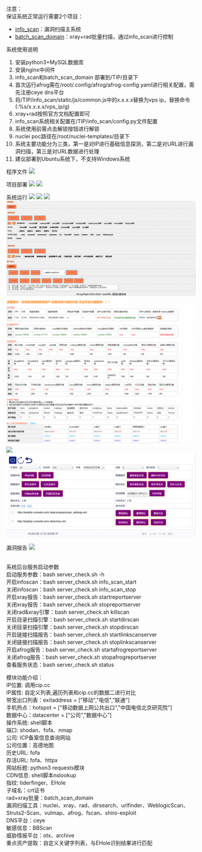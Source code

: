 注意：<br>
保证系统正常运行需要2个项目：<br>
- [info_scan](https://github.com/huan-cdm/info_scan)：漏洞扫描主系统<br>
- [batch_scan_domain](https://github.com/huan-cdm/batch_scan_domain)：xray+rad批量扫描，通过info_scan进行控制<br>

系统使用说明<br>
1. 安装python3+MySQL数据库<br>
2. 安装nginx中间件<br>
3. info_scan和batch_scan_domain 部署到/TIP/目录下<br>
4. 首次运行afrog需在/root/.config/afrog/afrog-config.yaml进行相关配置，需先注册ceye dns平台<br>
5. 将/TIP/info_scan/static/js/common.js中的x.x.x.x替换为vps ip，替换命令(:%s/x.x.x.x/vps_ip/g)
6. xray+rad按照官方文档配置即可<br>
7. info_scan系统相关配置在/TIP/info_scan/config.py文件配置<br>
8. 系统使用前需点击解锁按钮进行解锁<br>
9. nuclei poc路径在/root/nuclei-templates/目录下<br>
10. 系统主要功能分为三类，第一是对IP进行基础信息探测，第二是对URL进行漏洞扫描，第三是对URL数据进行处理<br>
11. 建议部署到Ubuntu系统下，不支持Windows系统<br>

程序文件
<img src="https://raw.githubusercontent.com/huan-cdm/info_scan/main/images/pic33.png"  />

项目部署
<img src="https://raw.githubusercontent.com/huan-cdm/info_scan/main/images/project.png"  />
<img src="https://raw.githubusercontent.com/huan-cdm/info_scan/main/images/startproject.jpg"  />

系统运行
<img src="https://raw.githubusercontent.com/huan-cdm/info_scan/main/images/pic3.jpg"  />
<img src="https://raw.githubusercontent.com/huan-cdm/info_scan/main/images/pic4.jpg"  />
<img src="https://raw.githubusercontent.com/huan-cdm/info_scan/main/images/pic2.png"  />
<img src="https://raw.githubusercontent.com/huan-cdm/info_scan/main/images/zhankai.png"  />
<img src="https://raw.githubusercontent.com/huan-cdm/info_scan/main/images/service.png"  />
<img src="https://raw.githubusercontent.com/huan-cdm/info_scan/main/images/pic22.png"  />
<img src="https://raw.githubusercontent.com/huan-cdm/info_scan/main/images/dirscanpic.jpg"  />

漏洞报告
<img src="https://raw.githubusercontent.com/huan-cdm/info_scan/main/images/report.png"  /><br><br>

系统后台服务启动参数 <br>
启动服务参数：bash server_check.sh -h <br>
开启infoscan：bash server_check.sh info_scan_start <br>
关闭infoscan：bash server_check.sh info_scan_stop <br>
开启xray报告：bash server_check.sh startreportserver <br>
关闭xray报告：bash server_check.sh stopreportserver <br>
关闭rad&xray引擎：bash server_check.sh killscan <br>
开启目录扫描引擎：bash server_check.sh startdirscan <br>
关闭目录扫描引擎：bash server_check.sh stopdirscan <br>
开启链接扫描报告：bash server_check.sh startlinkscanserver <br>
关闭链接扫描报告：bash server_check.sh stoplinkscanserver <br>
开启afrog报告：bash server_check.sh startafrogreportserver<br>
关闭afrog报告：bash server_check.sh stopafrogreportserver<br>
查看服务状态：bash server_check.sh status <br>


模块功能介绍：<br>
IP位置: 调用cip.cc <br>
IP属性: 自定义列表,遍历列表和cip.cc的数据二进行对比<br>
带宽出口列表：exitaddress = ["移动","电信","联通"]<br>
手机热点：hotspot = ["移动数据上网公共出口","中国电信北京研究院"]<br>
数据中心：datacenter = ["公司","数据中心"] <br>
操作系统: shell脚本<br>
端口: shodan、fofa、nmap<br>
公司: ICP备案信息查询网站<br>
公司位置：高德地图<br>
历史URL: fofa<br>
存活URL: fofa、httpx<br>
网站标题: python3 requests模块<br>
CDN信息: shell脚本nslookup<br>
指纹: tiderfinger、EHole<br>
子域名：crt证书<br>
rad+xray批量：batch_scan_domain<br>
漏洞扫描工具：nuclei、xray、rad、dirsearch、urlfinder、WeblogicScan、Struts2-Scan、vulmap、afrog、fscan、shiro-exploit<br>
DNS平台：ceye<br>
敏感信息：BBScan<br>
威胁情报平台：otx、archive<br>
重点资产提取：自定义关键字列表，与EHole识别结果进行匹配<br>